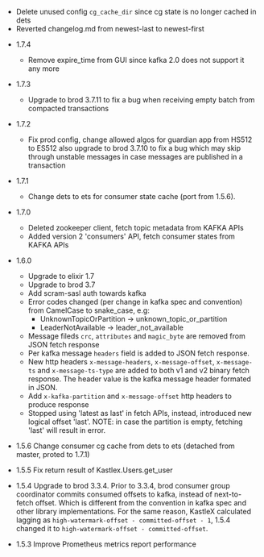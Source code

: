   - Delete unused config `cg_cache_dir` since cg state is no longer cached in dets
  - Reverted changelog.md from newest-last to newest-first

* 1.7.4
  - Remove expire_time from GUI since kafka 2.0 does not support it any more

* 1.7.3
  - Upgrade to brod 3.7.11 to fix a bug when receiving empty batch from compacted transactions

* 1.7.2
  - Fix prod config, change allowed algos for guardian app from HS512 to ES512
    also upgrade to brod 3.7.10 to fix a bug which may skip through unstable messages
    in case messages are published in a transaction
* 1.7.1
  - Change dets to ets for consumer state cache (port from 1.5.6).

* 1.7.0
  - Deleted zookeeper client, fetch topic metadata from KAFKA APIs
  - Added version 2 'consumers' API, fetch consumer states from KAFKA APIs

* 1.6.0
  - Upgrade to elixir 1.7
  - Upgrade to brod 3.7
  - Add scram-sasl auth towards kafka
  - Error codes changed (per change in kafka spec and convention) from CamelCase to snake_case, e.g:
      * UnknownTopicOrPartition -> unknown_topic_or_partition
      * LeaderNotAvailable -> leader_not_available
  - Message fileds `crc`, `attributes` and `magic_byte` are removed from JSON fetch response
  - Per kafka message `headers` field is added to JSON fetch response.
  - New http headers `x-message-headers`, `x-message-offset`, `x-message-ts` and `x-message-ts-type` are
    added to both v1 and v2 binary fetch response.
    The header value is the kafka message header formated in JSON.
  - Add `x-kafka-partition` and `x-message-offset` http headers to produce response
  - Stopped using 'latest as last' in fetch APIs, instead, introduced new logical offset 'last'.
    NOTE: in case the partition is empty, fetching 'last' will result in error.

* 1.5.6 Change consumer cg cache from dets to ets (detached from master, proted to 1.7.1)

* 1.5.5 Fix return result of Kastlex.Users.get_user

* 1.5.4 Upgrade to brod 3.3.4.
  Prior to 3.3.4, brod consumer group coordinator commits consumed offsets to kafka, instead of next-to-fetch offset.
  Which is different from the convention in kafka spec and other library implementations.
  For the same reason, KastleX calculated lagging as `high-watermark-offset - committed-offset - 1`,
  1.5.4 changed it to `high-watermark-offset - committed-offset`.

* 1.5.3 Improve Prometheus metrics report performance

